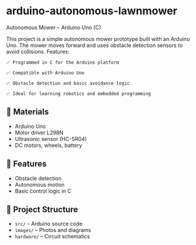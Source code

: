 # arduino-autonomous-lawnmower
Autonomous Mower – Arduino Uno (C)

This project is a simple autonomous mower prototype built with an Arduino Uno.
The mower moves forward and uses obstacle detection sensors to avoid collisions.
Features:

    ✅ Programmed in C for the Arduino platform

    ✅ Compatible with Arduino Uno

    ✅ Obstacle detection and basic avoidance logic

    ✅ Ideal for learning robotics and embedded programming

    

## 🔧 Materials
- Arduino Uno
- Motor driver L298N
- Ultrasonic sensor (HC-SR04)
- DC motors, wheels, battery

## 🚀 Features
- Obstacle detection
- Autonomous motion
- Basic control logic in C

## 📁 Project Structure
- `src/` – Arduino source code
- `images/` – Photos and diagrams
- `hardware/` – Circuit schematics

